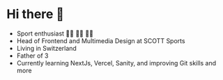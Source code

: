 # Hi there 👋

- Sport enthusiast 🏊‍♂️ 🚴‍♂️ 🏃‍♂️
- Head of Frontend and Multimedia Design at SCOTT Sports
- Living in Switzerland
- Father of 3
- Currently learning NextJs, Vercel, Sanity, and improving Git skills and more
